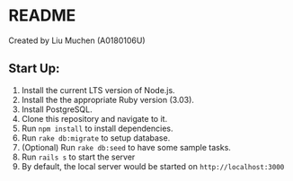 # README

Created by Liu Muchen (A0180106U)

## Start Up:

1. Install the current LTS version of Node.js.
2. Install the the appropriate Ruby version (3.03).
3. Install PostgreSQL.
4. Clone this repository and navigate to it.
5. Run `npm install` to install dependencies.
6. Run `rake db:migrate` to setup database.
7. (Optional) Run `rake db:seed` to have some sample tasks.
8. Run `rails s` to start the server
9. By default, the local server would be started on `http://localhost:3000`